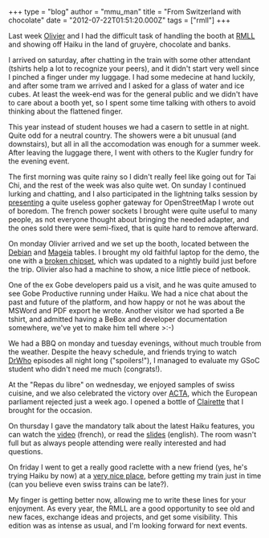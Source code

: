 +++
type = "blog"
author = "mmu_man"
title = "From Switzerland with chocolate"
date = "2012-07-22T01:51:20.000Z"
tags = ["rmll"]
+++

Last week <a href="https://www.haiku-os.org/user/oco">Olivier</a> and I had the difficult task of handling the booth at <a href="http://2012.rmll.info/">RMLL</a> and showing off Haiku in the land of gruyère, chocolate and banks.
<!--break-->
I arrived on saturday, after chatting in the train with some other attendant (tshirts help a lot to recognize your peers), and it didn't start very well since I pinched a finger under my luggage. I had some medecine at hand luckily, and after some tram we arrived and I asked for a glass of water and ice cubes. At least the week-end was for the general public and we didn't have to care about a booth yet, so I spent some time talking with others to avoid thinking about the flattened finger.

This year instead of student houses we had a casern to settle in at night. Quite odd for a neutral country. The showers were a bit unusual (and downstairs), but all in all the accomodation was enough for a summer week. After leaving the luggage there, I went with others to the Kugler fundry for the evening event.

The first morning was quite rainy so I didn't really feel like going out for Tai Chi, and the rest of the week was also quite wet. On sunday I continued lurking and chatting, and I also participated in the lightning talks session by <a href="http://revolf.free.fr/RMLL/2012/FR_RMLL2012_LT_GopherOSM.pdf">presenting</a> a quite useless gopher gateway for OpenStreetMap I wrote out of boredom. The french power sockets I brought were quite useful to many people, as not everyone thought about bringing the needed adapter, and the ones sold there were semi-fixed, that is quite hard to remove afterward.

On monday Olivier arrived and we set up the booth, located between the <a href="http://www.debian.org/">Debian</a> and <a href="http://www.mageia.org/en/">Mageia</a> tables. I brought my old faithful laptop for the demo, the one with a <a href="http://cgit.haiku-os.org/haiku/commit/?id=hrev27333">broken chipset</a>, which was updated to a nightly build just before the trip. Olivier also had a machine to show, a nice little piece of netbook.

One of the ex Gobe developers paid us a visit, and he was quite amused to see Gobe Productive running under Haiku. We had a nice chat about the past and future of the platform, and how happy or not he was about the MSWord and PDF export he wrote. Another visitor we had sported a Be tshirt, and admitted having a BeBox and developer documentation somewhere, we've yet to make him tell where >:-)

We had a BBQ on monday and tuesday evenings, without much trouble from the weather. Despite the heavy schedule, and friends trying to watch <a href="http://www.bbc.co.uk/drwho">DrWho</a> episodes all night long ("spoilers!"), I managed to evaluate my GSoC student who didn't need me much (congrats!).

At the "Repas du libre" on wednesday, we enjoyed samples of swiss cuisine, and we also celebrated the victory over <a href="http://www.laquadrature.net/en/ACTA">ACTA</a>, which the European parliament rejected just a week ago. I opened a bottle of <a href="http://en.wikipedia.org/wiki/Clairette_de_Die_AOC">Clairette</a> that I brought for the occasion.

On thursday I gave the mandatory talk about the latest Haiku features, you can watch the <a href="http://video.rmll.info/videos/ce-qui-se-mijote-pour-haiku-r1apha4/">video</a> (french), or read the <a href="http://revolf.free.fr/RMLL/2012/FR_RMLL2012_HaikuR1a4.pdf">slides</a> (english). The room wasn't full but as always people attending were really interested and had questions.

On friday I went to get a really good raclette with a new friend (yes, he's trying Haiku by now) at a <a href="http://www.lescroisettes.ch/">very nice place</a>, before getting my train just in time (can you believe even swiss trains can be late?).

My finger is getting better now, allowing me to write these lines for your enjoyment. As every year, the RMLL are a good opportunity to see old and new faces, exchange ideas and projects, and get some visibility. This edition was as intense as usual, and I'm looking forward for next events.